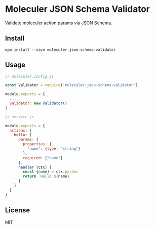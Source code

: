 # Moleculer JSON Schema Validator

Validate moleculer action params via JSON Schema.

## Install

`npm install --save moleculer-json-schema-validator`

## Usage

```js
// moleculer.config.js

const Validator = require('moleculer-json-schema-validator')

module.exports = {
  ...
  validator: new Validator()
}
```

```js
// service.js

module.exports = {
  actions: {
    hello: {
      params: {
        properties: {
          "name": {type: "string"}
        },
        required: ["name"]
      },
      handler (ctx) {
        const {name} = ctx.params
        return `Hello ${name}`
      }
    }
  }
}
```

## License

MIT
